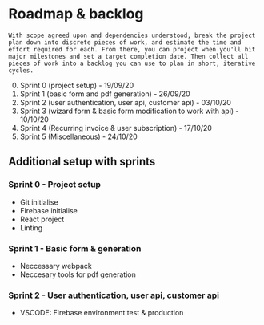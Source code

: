 # Roadmap & backlog
```
With scope agreed upon and dependencies understood, break the project plan down into discrete pieces of work, and estimate the time and effort required for each. From there, you can project when you'll hit major milestones and set a target completion date. Then collect all pieces of work into a backlog you can use to plan in short, iterative cycles.
```
0. Sprint 0 (project setup) - 19/09/20
1. Sprint 1 (basic form and pdf generation) - 26/09/20
2. Sprint 2 (user authentication, user api, customer api) - 03/10/20
3. Sprint 3 (wizard form & basic form modification to work with api) - 10/10/20
4. Sprint 4 (Recurring invoice & user subscription) - 17/10/20
5. Sprint 5 (Miscellaneous) - 24/10/20

## Additional setup with sprints
### Sprint 0 - Project setup
- Git initialise
- Firebase initialise
- React project
- Linting 

### Sprint 1 - Basic form & generation
- Neccessary webpack 
- Neccesary tools for pdf generation

### Sprint 2 - User authentication, user api, customer api
- VSCODE: Firebase environment test & production
